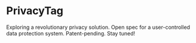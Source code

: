 # PrivacyTag
Exploring a revolutionary privacy solution. Open spec for a user-controlled data protection system. Patent-pending. Stay tuned!
